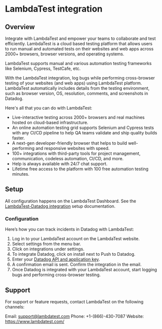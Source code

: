 # LambdaTest integration

## Overview

Integrate with LambdaTest and empower your teams to collaborate and test efficiently. LambdaTest is a cloud based testing platform that allows users to run manual and automated tests on their websites and web apps across 2000+ browsers, browser versions, and operating systems.

LambdaTest supports manual and various automation testing frameworks like Selenium, Cypress, TestCafe, etc.

With the LambdaTest integration, log bugs while performing cross-browser testing of your websites (and web apps) using LambdaTest platform. LambdaTest automatically includes details from the testing environment, such as browser version, OS, resolution, comments, and screenshots in Datadog.

Here's all that you can do with LambdaTest:  

- Live-interactive testing across 2000+ browsers and real machines hosted on cloud-based infrastructure.
- An online automation testing grid supports Selenium and Cypress tests with any CI/CD pipeline to help QA teams validate and ship quality builds faster.
- A next-gen developer-friendly browser that helps to build well-performing and responsive websites with speed.
- 100+ integrations with third-party tools for project management, communication, codeless automation, CI/CD, and more.
- Help is always available with 24/7 chat support.
- Lifetime free access to the platform with 100 free automation testing minutes.

## Setup

All configuration happens on the LambdaTest Dashboard. See the [LambdaTest-Datadog integration][1] setup documentation.

### Configuration

Here’s how you can track incidents in Datadog with LambdaTest:

1. Log in to your LambdaTest account on the LambdaTest website.
2. Select settings from the menu bar.
3. Click on integrations under settings.
4. To integrate Datadog, click on install next to Push to Datadog.
5. Enter your [Datadog API and application key][2].
6. A confirmation email is sent. Confirm the integration in the email.
7. Once Datadog is integrated with your LambdaTest account, start logging bugs and performing cross-browser testing.

## Support

For support or feature requests, contact LambdaTest on the following channels:

Email: support@lambdatest.com
Phone: +1-(866)-430-7087
Website: https://www.lambdatest.com/ 

[1]: https://www.lambdatest.com/support/docs/datadog-integration/
[2]: https://docs.datadoghq.com/account_management/api-app-keys/
